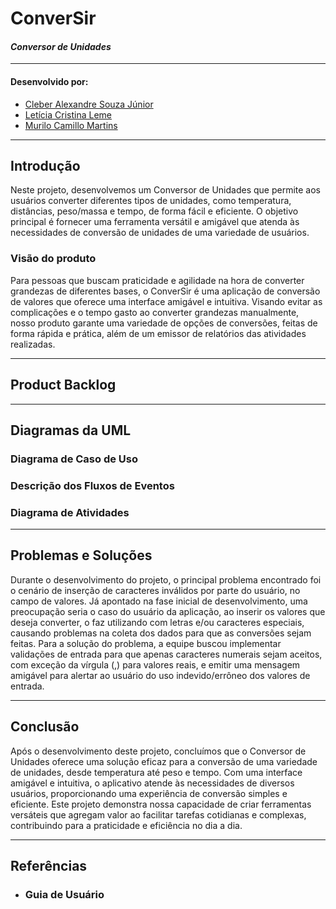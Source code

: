 # ConverSir

#### _Conversor de Unidades_

***
#### Desenvolvido por:
- [Cleber Alexandre Souza Júnior](https://github.com/SouzaCleber98)
- [Letícia Cristina Leme](https://github.com/leticiaaleme)
- [Murilo Camillo Martins](https://github.com/MuriloCamillo)
***
## Introdução
Neste projeto, desenvolvemos um Conversor de Unidades que permite aos usuários converter diferentes tipos de unidades, como temperatura, distâncias, peso/massa e tempo, de forma fácil e eficiente. O objetivo principal é fornecer uma ferramenta versátil e amigável que atenda às necessidades de conversão de unidades de uma variedade de usuários.
### Visão do produto
Para pessoas que buscam praticidade e agilidade na hora de converter grandezas de diferentes bases, o ConverSir é uma aplicação de conversão de valores que oferece uma interface amigável e intuitiva. Visando evitar as complicações e o tempo gasto ao converter grandezas manualmente, nosso produto garante uma variedade de opções de conversões, feitas de forma rápida e prática, além de um emissor de relatórios das atividades realizadas.
***

## Product Backlog

***
## Diagramas da UML

### Diagrama de Caso de Uso

### Descrição dos Fluxos de Eventos

### Diagrama de Atividades

***

## Problemas e Soluções
Durante o desenvolvimento do projeto, o principal problema encontrado foi o cenário de inserção de caracteres inválidos por parte do usuário, no campo de valores. Já apontado na fase inicial de desenvolvimento, uma preocupação seria o caso do usuário da aplicação, ao inserir os valores que deseja converter, o faz utilizando com letras e/ou caracteres especiais, causando problemas na coleta dos dados para que as conversões sejam feitas.
Para a solução do problema, a equipe buscou implementar validações de entrada para que apenas caracteres numerais sejam aceitos, com exceção da vírgula (,) para valores reais, e emitir uma mensagem amigável para alertar ao usuário do uso indevido/errôneo dos valores de entrada.
***

## Conclusão
Após o desenvolvimento deste projeto, concluímos que o Conversor de Unidades oferece uma solução eficaz para a conversão de uma variedade de unidades, desde temperatura até peso e tempo. Com uma interface amigável e intuitiva, o aplicativo atende às necessidades de diversos usuários, proporcionando uma experiência de conversão simples e eficiente. Este projeto demonstra nossa capacidade de criar ferramentas versáteis que agregam valor ao facilitar tarefas cotidianas e complexas, contribuindo para a praticidade e eficiência no dia a dia.
***

## Referências

- ### Guia de Usuário
